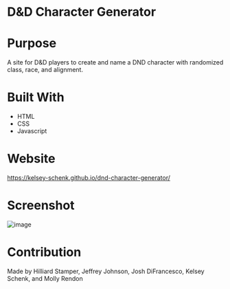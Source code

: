 # D&D Character Generator

# Purpose

A site for D&D players to create and name a DND character with randomized class, race, and alignment.

# Built With

* HTML
* CSS
* Javascript

# Website
https://kelsey-schenk.github.io/dnd-character-generator/

# Screenshot
![image](https://user-images.githubusercontent.com/90290649/143967716-c689ae97-c4d3-44aa-8646-9a9b2d1b5a76.png)

# Contribution

Made by Hilliard Stamper, Jeffrey Johnson, Josh DiFrancesco, Kelsey Schenk, and Molly Rendon
